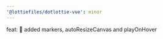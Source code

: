 ```yaml
---
'@lottiefiles/dotlottie-vue': minor
---
```


feat: 🎸 added markers, autoResizeCanvas and playOnHover

